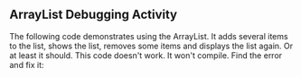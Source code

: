 ## ArrayList Debugging Activity

The following code demonstrates using the ArrayList. It adds several items to the list, shows the list, removes some items and displays the list again. Or at least it should. This code doesn't work. It won't compile. Find the error and fix it:
